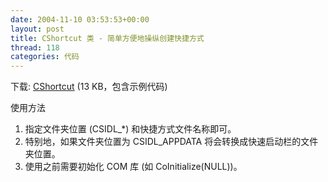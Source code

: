 ```yaml
---
date: 2004-11-10 03:53:53+00:00
layout: post
title: CShortcut 类 - 简单方便地操纵创建快捷方式
thread: 118
categories: 代码
---
```


下载: [CShortcut](/assets/1100001180.rar) (13 KB，包含示例代码)

  


使用方法  
1. 指定文件夹位置 (CSIDL_*) 和快捷方式文件名称即可。  
2. 特别地，如果文件夹位置为 CSIDL_APPDATA 将会转换成快速启动栏的文件夹位置。  
3. 使用之前需要初始化 COM 库 (如 CoInitialize(NULL))。

  

